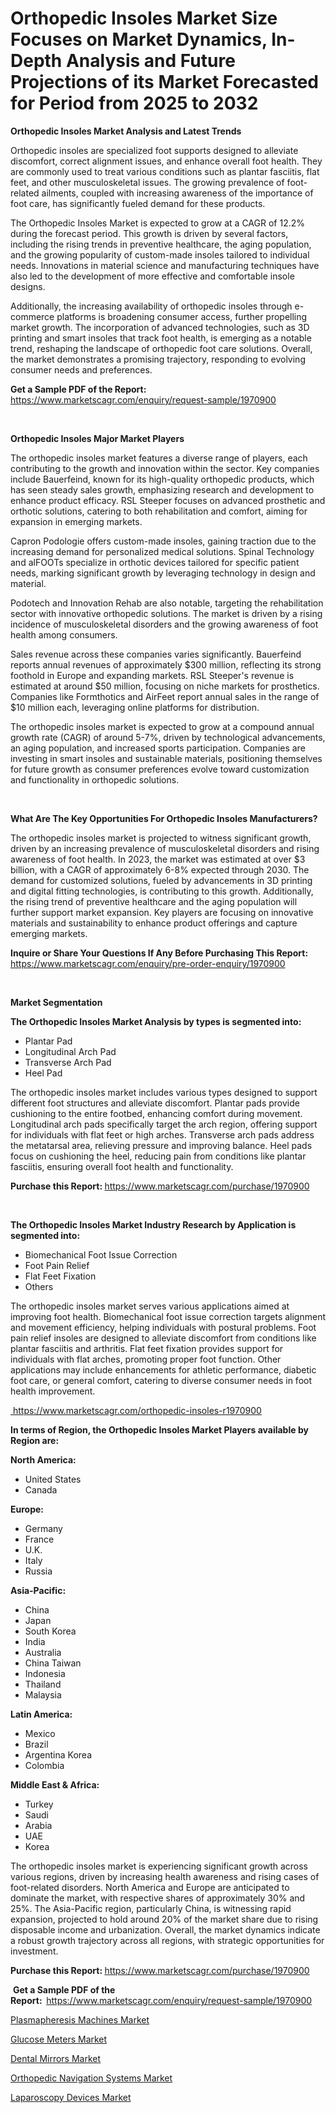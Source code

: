 <p><h1>Orthopedic Insoles Market Size Focuses on Market Dynamics, In-Depth Analysis and Future Projections of its Market Forecasted for Period from 2025 to 2032</h1></p><p><strong>Orthopedic Insoles Market Analysis and Latest Trends</strong></p>
<p><p>Orthopedic insoles are specialized foot supports designed to alleviate discomfort, correct alignment issues, and enhance overall foot health. They are commonly used to treat various conditions such as plantar fasciitis, flat feet, and other musculoskeletal issues. The growing prevalence of foot-related ailments, coupled with increasing awareness of the importance of foot care, has significantly fueled demand for these products.</p><p>The Orthopedic Insoles Market is expected to grow at a CAGR of 12.2% during the forecast period. This growth is driven by several factors, including the rising trends in preventive healthcare, the aging population, and the growing popularity of custom-made insoles tailored to individual needs. Innovations in material science and manufacturing techniques have also led to the development of more effective and comfortable insole designs. </p><p>Additionally, the increasing availability of orthopedic insoles through e-commerce platforms is broadening consumer access, further propelling market growth. The incorporation of advanced technologies, such as 3D printing and smart insoles that track foot health, is emerging as a notable trend, reshaping the landscape of orthopedic foot care solutions. Overall, the market demonstrates a promising trajectory, responding to evolving consumer needs and preferences.</p></p>
<p><strong>Get a Sample PDF of the Report:&nbsp;</strong> <a href="https://www.marketscagr.com/enquiry/request-sample/1970900?utm_campaign=2106&utm_medium=2&utm_source=Github&utm_content=ia&utm_term=03032025&utm_id=orthopedic-insoles">https://www.marketscagr.com/enquiry/request-sample/1970900</a></p>
<p>&nbsp;</p>
<p><strong>Orthopedic Insoles Major Market Players</strong></p>
<p><p>The orthopedic insoles market features a diverse range of players, each contributing to the growth and innovation within the sector. Key companies include Bauerfeind, known for its high-quality orthopedic products, which has seen steady sales growth, emphasizing research and development to enhance product efficacy. RSL Steeper focuses on advanced prosthetic and orthotic solutions, catering to both rehabilitation and comfort, aiming for expansion in emerging markets.</p><p>Capron Podologie offers custom-made insoles, gaining traction due to the increasing demand for personalized medical solutions. Spinal Technology and alFOOTs specialize in orthotic devices tailored for specific patient needs, marking significant growth by leveraging technology in design and material.</p><p>Podotech and Innovation Rehab are also notable, targeting the rehabilitation sector with innovative orthopedic solutions. The market is driven by a rising incidence of musculoskeletal disorders and the growing awareness of foot health among consumers.</p><p>Sales revenue across these companies varies significantly. Bauerfeind reports annual revenues of approximately $300 million, reflecting its strong foothold in Europe and expanding markets. RSL Steeper's revenue is estimated at around $50 million, focusing on niche markets for prosthetics. Companies like Formthotics and AirFeet report annual sales in the range of $10 million each, leveraging online platforms for distribution.</p><p>The orthopedic insoles market is expected to grow at a compound annual growth rate (CAGR) of around 5-7%, driven by technological advancements, an aging population, and increased sports participation. Companies are investing in smart insoles and sustainable materials, positioning themselves for future growth as consumer preferences evolve toward customization and functionality in orthopedic solutions.</p></p>
<p>&nbsp;</p>
<p><strong>What Are The Key Opportunities For Orthopedic Insoles Manufacturers?</strong></p>
<p><p>The orthopedic insoles market is projected to witness significant growth, driven by an increasing prevalence of musculoskeletal disorders and rising awareness of foot health. In 2023, the market was estimated at over $3 billion, with a CAGR of approximately 6-8% expected through 2030. The demand for customized solutions, fueled by advancements in 3D printing and digital fitting technologies, is contributing to this growth. Additionally, the rising trend of preventive healthcare and the aging population will further support market expansion. Key players are focusing on innovative materials and sustainability to enhance product offerings and capture emerging markets.</p></p>
<p><strong>Inquire or Share Your Questions If Any Before Purchasing This Report:</strong> <a href="https://www.marketscagr.com/enquiry/pre-order-enquiry/1970900?utm_campaign=2106&utm_medium=2&utm_source=Github&utm_content=ia&utm_term=03032025&utm_id=orthopedic-insoles">https://www.marketscagr.com/enquiry/pre-order-enquiry/1970900</a></p>
<p>&nbsp;</p>
<p><strong>Market Segmentation</strong></p>
<p><strong>The Orthopedic Insoles Market Analysis by types is segmented into:</strong></p>
<p><ul><li>Plantar Pad</li><li>Longitudinal Arch Pad</li><li>Transverse Arch Pad</li><li>Heel Pad</li></ul></p>
<p><p>The orthopedic insoles market includes various types designed to support different foot structures and alleviate discomfort. Plantar pads provide cushioning to the entire footbed, enhancing comfort during movement. Longitudinal arch pads specifically target the arch region, offering support for individuals with flat feet or high arches. Transverse arch pads address the metatarsal area, relieving pressure and improving balance. Heel pads focus on cushioning the heel, reducing pain from conditions like plantar fasciitis, ensuring overall foot health and functionality.</p></p>
<p><strong>Purchase this Report:&nbsp;</strong><a href="https://www.marketscagr.com/purchase/1970900?utm_campaign=2106&utm_medium=2&utm_source=Github&utm_content=ia&utm_term=03032025&utm_id=orthopedic-insoles">https://www.marketscagr.com/purchase/1970900</a></p>
<p>&nbsp;</p>
<p><strong>The Orthopedic Insoles Market Industry Research by Application is segmented into:</strong></p>
<p><ul><li>Biomechanical Foot Issue Correction</li><li>Foot Pain Relief</li><li>Flat Feet Fixation</li><li>Others</li></ul></p>
<p><p>The orthopedic insoles market serves various applications aimed at improving foot health. Biomechanical foot issue correction targets alignment and movement efficiency, helping individuals with postural problems. Foot pain relief insoles are designed to alleviate discomfort from conditions like plantar fasciitis and arthritis. Flat feet fixation provides support for individuals with flat arches, promoting proper foot function. Other applications may include enhancements for athletic performance, diabetic foot care, or general comfort, catering to diverse consumer needs in foot health improvement.</p></p>
<p><a href="https://www.marketscagr.com/orthopedic-insoles-r1970900?utm_campaign=2106&utm_medium=2&utm_source=Github&utm_content=ia&utm_term=03032025&utm_id=orthopedic-insoles">&nbsp;https://www.marketscagr.com/orthopedic-insoles-r1970900</a></p>
<p><strong>In terms of Region, the Orthopedic Insoles Market Players available by Region are:</strong></p>
<p>
    <p> <strong> North America: </strong>
        <ul>
            <li>United States</li>
            <li>Canada</li>
        </ul>
        </p> 
    <p> <strong> Europe: </strong>
        <ul>
            <li>Germany</li>
            <li>France</li>
            <li>U.K.</li>
            <li>Italy</li>
            <li>Russia</li>
        </ul>
        </p> 
    <p> <strong> Asia-Pacific: </strong>
        <ul>
            <li>China</li>
            <li>Japan</li>
            <li>South Korea</li>
            <li>India</li>
            <li>Australia</li>
            <li>China Taiwan</li>
            <li>Indonesia</li>
            <li>Thailand</li>
            <li>Malaysia</li>
        </ul>
        </p> 
    <p> <strong> Latin America: </strong>
        <ul>
            <li>Mexico</li>
            <li>Brazil</li>
            <li>Argentina Korea</li>
            <li>Colombia</li>
        </ul>
        </p> 
    <p> <strong> Middle East & Africa: </strong>
        <ul>
            <li>Turkey</li>
            <li>Saudi</li>
            <li>Arabia</li>
            <li>UAE</li>
            <li>Korea</li>
        </ul>
    </p>
    </p>
<p><p>The orthopedic insoles market is experiencing significant growth across various regions, driven by increasing health awareness and rising cases of foot-related disorders. North America and Europe are anticipated to dominate the market, with respective shares of approximately 30% and 25%. The Asia-Pacific region, particularly China, is witnessing rapid expansion, projected to hold around 20% of the market share due to rising disposable income and urbanization. Overall, the market dynamics indicate a robust growth trajectory across all regions, with strategic opportunities for investment.</p></p>
<p><strong>Purchase this Report: </strong><a href="https://www.marketscagr.com/purchase/1970900?utm_campaign=2106&utm_medium=2&utm_source=Github&utm_content=ia&utm_term=03032025&utm_id=orthopedic-insoles">https://www.marketscagr.com/purchase/1970900</a></p>
<p>&nbsp;<strong>Get a Sample PDF of the Report:&nbsp;&nbsp;</strong><a href="https://www.marketscagr.com/enquiry/request-sample/1970900?utm_campaign=2106&utm_medium=2&utm_source=Github&utm_content=ia&utm_term=03032025&utm_id=orthopedic-insoles">https://www.marketscagr.com/enquiry/request-sample/1970900</a></p>
<p><strong></strong></p>
<p><p><a href="https://github.com/oshrykauraj7/Market-Research-Report-List-1/blob/main/plasmapheresis-machines-market.md?utm_campaign=2106&utm_medium=2&utm_source=Github&utm_content=ia&utm_term=03032025&utm_id=orthopedic-insoles">Plasmapheresis Machines Market</a></p><p><a href="https://github.com/lemiranajd/Market-Research-Report-List-1/blob/main/glucose-meters-market.md?utm_campaign=2106&utm_medium=2&utm_source=Github&utm_content=ia&utm_term=03032025&utm_id=orthopedic-insoles">Glucose Meters Market</a></p><p><a href="https://github.com/pichuaadh0/Market-Research-Report-List-1/blob/main/dental-mirrors-market.md?utm_campaign=2106&utm_medium=2&utm_source=Github&utm_content=ia&utm_term=03032025&utm_id=orthopedic-insoles">Dental Mirrors Market</a></p><p><a href="https://github.com/sanghpavao1n/Market-Research-Report-List-1/blob/main/orthopedic-navigation-systems-market.md?utm_campaign=2106&utm_medium=2&utm_source=Github&utm_content=ia&utm_term=03032025&utm_id=orthopedic-insoles">Orthopedic Navigation Systems Market</a></p><p><a href="https://github.com/forgazerbyjt/Market-Research-Report-List-1/blob/main/laparoscopy-devices-market.md?utm_campaign=2106&utm_medium=2&utm_source=Github&utm_content=ia&utm_term=03032025&utm_id=orthopedic-insoles">Laparoscopy Devices Market</a></p></p>